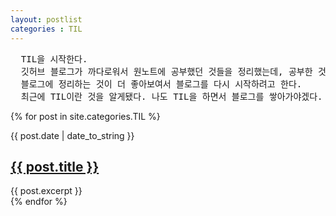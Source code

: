 ```yaml
---
layout: postlist
categories : TIL
---
```


<pre>
  TIL을 시작한다.  
  깃허브 블로그가 까다로워서 원노트에 공부했던 것들을 정리했는데, 공부한 것들이 쌓이다 보니  
  블로그에 정리하는 것이 더 좋아보여서 블로그를 다시 시작하려고 한다.  
  최근에 TIL이란 것을 알게됐다. 나도 TIL을 하면서 블로그를 쌓아가야겠다.  
</pre>

{% for post in site.categories.TIL %}
  <div class="postlist">
    <p class="postlist__date">{{ post.date | date_to_string }}</p>
    <h2 class="postlist__title"><a href="{{ post.url | relative_url }}">{{ post.title }}</a></h2>
    <div class="postlist__excerpt">{{ post.excerpt }}</div>
  </div>
{% endfor %}

